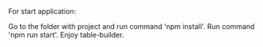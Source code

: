 For start application:

Go to the folder with project and run command 'npm install'.
Run command 'npm run start'.
Enjoy table-builder.